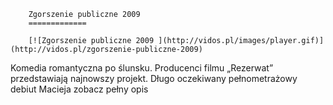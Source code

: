 
        Zgorszenie publiczne 2009 
        =============
        
        [![Zgorszenie publiczne 2009 ](http://vidos.pl/images/player.gif)](http://vidos.pl/zgorszenie-publiczne-2009)
        
        
 Komedia romantyczna po ślunsku. Producenci filmu „Rezerwat” przedstawiają najnowszy projekt. Długo oczekiwany pełnometrażowy debiut Macieja zobacz pełny opis
    